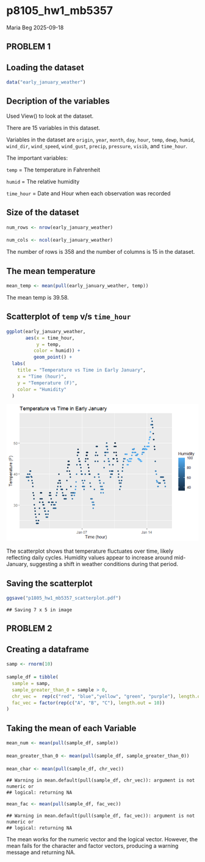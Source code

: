 p8105_hw1_mb5357
================
Maria Beg
2025-09-18

## PROBLEM 1

## Loading the dataset

``` r
data("early_january_weather")
```

## Decription of the variables

Used View() to look at the dataset.

There are 15 variables in this dataset.

Variables in the dataset are `origin`, `year`, `month`, `day`, `hour`,
`temp`, `dewp`, `humid`, `wind_dir`, `wind_speed`, `wind_gust`,
`precip`, `pressure`, `visib`, and `time_hour`.

The important variables:

`temp` = The temperature in Fahrenheit

`humid` = The relative humidity

`time_hour` = Date and Hour when each observation was recorded

## Size of the dataset

``` r
num_rows <- nrow(early_january_weather)

num_cols <- ncol(early_january_weather)
```

The number of rows is 358 and the number of columns is 15 in the
dataset.

## The mean temperature

``` r
mean_temp <- mean(pull(early_january_weather, temp))
```

The mean temp is 39.58.

## Scatterplot of `temp` v/s `time_hour`

``` r
ggplot(early_january_weather, 
       aes(x = time_hour, 
           y = temp, 
          color = humid)) +
          geom_point() +
  labs(
    title = "Temperature vs Time in Early January",
    x = "Time (hour)",
    y = "Temperature (F)",
    color = "Humidity"
  )
```

![](p8105_hw1_mb5357_files/figure-gfm/unnamed-chunk-4-1.png)<!-- -->

The scatterplot shows that temperature fluctuates over time, likely
reflecting daily cycles. Humidity values appear to increase around
mid-January, suggesting a shift in weather conditions during that
period.

## Saving the scatterplot

``` r
ggsave("p1805_hw1_mb5357_scatterplot.pdf")
```

    ## Saving 7 x 5 in image

## PROBLEM 2

## Creating a dataframe

``` r
samp <- rnorm(10)

sample_df = tibble(
  sample = samp,
  sample_greater_than_0 = sample > 0,
  chr_vec =  rep(c("red", "blue","yellow", "green", "purple"), length.out = 10),
  fac_vec = factor(rep(c("A", "B", "C"), length.out = 10))
)
```

## Taking the mean of each Variable

``` r
mean_num <- mean(pull(sample_df, sample))

mean_greater_than_0 <- mean(pull(sample_df, sample_greater_than_0))

mean_char <- mean(pull(sample_df, chr_vec))
```

    ## Warning in mean.default(pull(sample_df, chr_vec)): argument is not numeric or
    ## logical: returning NA

``` r
mean_fac <- mean(pull(sample_df, fac_vec))
```

    ## Warning in mean.default(pull(sample_df, fac_vec)): argument is not numeric or
    ## logical: returning NA

The mean works for the numeric vector and the logical vector. However,
the mean fails for the character and factor vectors, producing a warning
message and returning NA.
